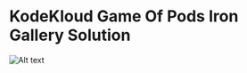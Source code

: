# KodeKloud Game Of Pods Iron Gallery Solution

![Alt text](https://github.com/sinanguc/Game-of-PODs-of-KodeKloud/Iron-Gallery/blob/main/architecture.png?raw=true "Architecture")
